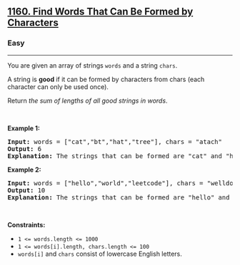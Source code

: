 <h2><a href="https://leetcode.com/problems/find-words-that-can-be-formed-by-characters/">1160. Find Words That Can Be Formed by Characters</a></h2><h3>Easy</h3><hr><div><p xt-marked="ok">You are given an array of strings <code>words</code> and a string <code>chars</code>.</p>

<p xt-marked="ok">A string is <strong xt-marked="ok">good</strong> if it can be formed by characters from chars (each character can only be used once).</p>

<p xt-marked="ok">Return <em xt-marked="ok">the sum of lengths of all good strings in words</em>.</p>

<p>&nbsp;</p>
<p><strong class="example" xt-marked="ok">Example 1:</strong></p>

<pre><strong>Input:</strong> words = ["cat","bt","hat","tree"], chars = "atach"
<strong>Output:</strong> 6
<strong>Explanation:</strong> The strings that can be formed are "cat" and "hat" so the answer is 3 + 3 = 6.
</pre>

<p><strong class="example" xt-marked="ok">Example 2:</strong></p>

<pre><strong>Input:</strong> words = ["hello","world","leetcode"], chars = "welldonehoneyr"
<strong>Output:</strong> 10
<strong>Explanation:</strong> The strings that can be formed are "hello" and "world" so the answer is 5 + 5 = 10.
</pre>

<p>&nbsp;</p>
<p><strong xt-marked="ok">Constraints:</strong></p>

<ul>
	<li><code>1 &lt;= words.length &lt;= 1000</code></li>
	<li><code>1 &lt;= words[i].length, chars.length &lt;= 100</code></li>
	<li xt-marked="ok"><code>words[i]</code> and <code>chars</code> consist of lowercase English letters.</li>
</ul>
</div>